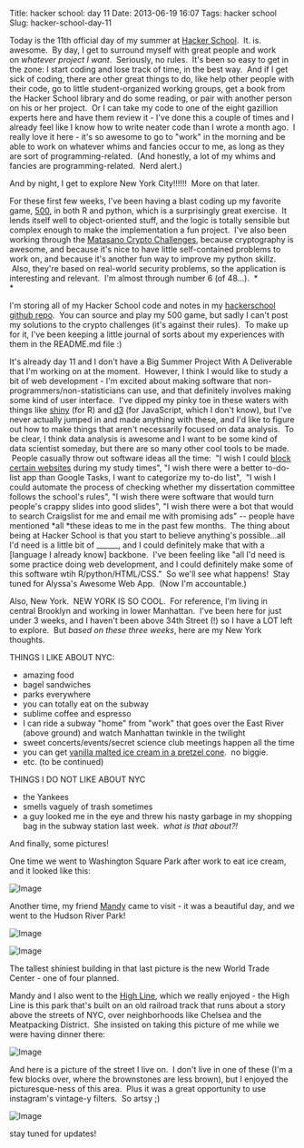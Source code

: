Title: hacker school: day 11
Date: 2013-06-19 16:07
Tags: hacker school
Slug: hacker-school-day-11

Today is the 11th official day of my summer at [Hacker School](https://www.hackerschool.com/).  It.
is. awesome.  By day, I get to surround myself with great people and
work on *whatever project I want*.  Seriously, no rules.  It's been so
easy to get in the zone: I start coding and lose track of time, in the
best way.  And if I get sick of coding, there are other great things to
do, like help other people with their code, go to little
student-organized working groups, get a book from the Hacker School
library and do some reading, or pair with another person on his or her
project.  Or I can take my code to one of the eight gazillion experts
here and have them review it - I've done this a couple of times and I
already feel like I know how to write neater code than I wrote a month
ago.  I really love it here - it's so awesome to go to "work" in the
morning and be able to work on whatever whims and fancies occur to me,
as long as they are sort of programming-related.  (And honestly, a lot
of my whims and fancies are programming-related.  Nerd alert.)

And by night, I get to explore New York City!!!!!!  More on that later.

For these first few weeks, I've been having a blast coding up my
favorite game, [500](http://bit.ly/10Ax0SL), in both R and python, which is a surprisingly great exercise.  It lends itself well to object-oriented stuff, and the
logic is totally sensible but complex enough to make the implementation
a fun project.  I've also been working through the [Matasano Crypto
Challenges][], because cryptography is awesome, and because it's nice to
have little self-contained problems to work on, and because it's another
fun way to improve my python skillz.  Also, they're based on real-world
security problems, so the application is interesting and relevant.  I'm
almost through number 6 (of 48...).  *  
*

I'm storing all of my Hacker School code and notes in my [hackerschool
github repo][].  You can source and play my 500 game, but sadly I can't
post my solutions to the crypto challenges (it's against their rules).
 To make up for it, I've been keeping a little journal of sorts about my
experiences with them in the README.md file :) 

It's already day 11 and I don't have a Big Summer Project With A
Deliverable that I'm working on at the moment.  However, I think I would
like to study a bit of web development - I'm excited about making
software that non-programmers/non-statisticians can use, and that
definitely involves making some kind of user interface.  I've dipped my
pinky toe in these waters with things like [shiny][] (for R) and [d3][]
(for JavaScript, which I don't know), but I've never actually jumped in
and made anything with these, and I'd like to figure out how to make
things that aren't necessarily focused on data analysis.  To be clear, I
think data analysis is awesome and I want to be some kind of data
scientist someday, but there are so many other cool tools to be made.
 People casually throw out software ideas all the time:  "I wish I could
[block certain websites][] during my study times", "I wish there were a
better to-do-list app than Google Tasks, I want to categorize my to-do
list",  "I wish I could automate the process of checking whether my
dissertation committee follows the school's rules", "I wish there were
software that would turn people's crappy slides into good slides", "I
wish there were a bot that would to search Craigslist for me and email
me with promising ads" -- people have mentioned *all *these ideas to me
in the past few months.  The thing about being at Hacker School is that
you start to believe anything's possible...all I'd need is a little bit
of \_\_\_\_\_\_, and I could definitely make that with a [language I
already know] backbone.  I've been feeling like "all I'd need is some
practice doing web development, and I could definitely make some of this
software wtih R/python/HTML/CSS."  So we'll see what happens!  Stay
tuned for Alyssa's Awesome Web App.  (Now I'm accountable.)

Also, New York.  NEW YORK IS SO COOL.  For reference, I'm living in
central Brooklyn and working in lower Manhattan.  I've been here for
just under 3 weeks, and I haven't been above 34th Street (!) so I have a
LOT left to explore.  But *based on these three weeks*, here are my New
York thoughts.

THINGS I LIKE ABOUT NYC:

-   amazing food
-   bagel sandwiches
-   parks everywhere
-   you can totally eat on the subway
-   sublime coffee and espresso
-   I can ride a subway "home" from "work" that goes over the East River
    (above ground) and watch Manhattan twinkle in the twilight
-   sweet concerts/events/secret science club meetings happen all the
    time
-   you can get [vanilla malted ice cream in a pretzel cone][].  no
    biggie.
-   etc. (to be continued)

THINGS I DO NOT LIKE ABOUT NYC

-   the Yankees
-   smells vaguely of trash sometimes
-   a guy looked me in the eye and threw his nasty garbage in my
    shopping bag in the subway station last week.  *what is that
    about?!*

And finally, some pictures! 

One time we went to Washington Square Park after work to eat ice cream,
and it looked like this:

![Image][5]


Another time, my friend [Mandy][] came to visit - it was a beautiful
day, and we went to the Hudson River Park!

![Image][1]

![Image][2]

The tallest shiniest building in that last picture is the new World
Trade Center - one of four planned.

Mandy and I also went to the [High Line][], which we really enjoyed -
the High Line is this park that's built on an old railroad track that
runs about a story above the streets of NYC, over neighborhoods like
Chelsea and the Meatpacking District.  She insisted on taking this
picture of me while we were having dinner there:

![Image][3]

And here is a picture of the street I live on.  I don't live in one of
these (I'm a few blocks over, where the brownstones are less brown), but
I enjoyed the picturesque-ness of this area.  Plus it was a great
opportunity to use instagram's vintage-y filters.  So artsy ;) 

![Image][4]

stay tuned for updates!

 

  [Hacker School]: http://www.hackerschool.com
  [500]: http://en.wikipedia.org/wiki/500_(card_game)
  [Matasano Crypto Challenges]: http://www.matasano.com/articles/crypto-challenges/
  [hackerschool github repo]: https://github.com/alyssafrazee/hackerschool
  [shiny]: http://www.rstudio.com/shiny/
  [d3]: http://d3js.org/
  [block certain websites]: http://techpp.com/2011/06/09/block-distracting-websites/
  [vanilla malted ice cream in a pretzel cone]: http://www.amplehills.com/
  [5]: http://alyssafrazee.files.wordpress.com/2013/06/wash_square_park.jpg
  [Mandy]: http://mandymejia.wordpress.com/
  [1]: http://alyssafrazee.files.wordpress.com/2013/06/mandy.jpg?w=650
  [2]: http://alyssafrazee.files.wordpress.com/2013/06/hudson_river_park.jpg?w=650
  [High Line]: http://www.thehighline.org/
  [3]: http://alyssafrazee.files.wordpress.com/2013/06/terroir.jpg?w=650
  [4]: http://alyssafrazee.files.wordpress.com/2013/06/brownstones.jpg?w=650
